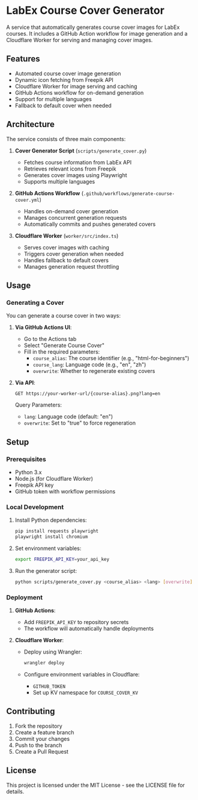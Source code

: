 # LabEx Course Cover Generator

A service that automatically generates course cover images for LabEx courses. It includes a GitHub Action workflow for image generation and a Cloudflare Worker for serving and managing cover images.

## Features

- Automated course cover image generation
- Dynamic icon fetching from Freepik API
- Cloudflare Worker for image serving and caching
- GitHub Actions workflow for on-demand generation
- Support for multiple languages
- Fallback to default cover when needed

## Architecture

The service consists of three main components:

1. **Cover Generator Script** (`scripts/generate_cover.py`)
   - Fetches course information from LabEx API
   - Retrieves relevant icons from Freepik
   - Generates cover images using Playwright
   - Supports multiple languages

2. **GitHub Actions Workflow** (`.github/workflows/generate-course-cover.yml`)
   - Handles on-demand cover generation
   - Manages concurrent generation requests
   - Automatically commits and pushes generated covers

3. **Cloudflare Worker** (`worker/src/index.ts`)
   - Serves cover images with caching
   - Triggers cover generation when needed
   - Handles fallback to default covers
   - Manages generation request throttling

## Usage

### Generating a Cover

You can generate a course cover in two ways:

1. **Via GitHub Actions UI**:
   - Go to the Actions tab
   - Select "Generate Course Cover"
   - Fill in the required parameters:
     - `course_alias`: The course identifier (e.g., "html-for-beginners")
     - `course_lang`: Language code (e.g., "en", "zh")
     - `overwrite`: Whether to regenerate existing covers

2. **Via API**:

   ```
   GET https://your-worker-url/{course-alias}.png?lang=en
   ```

   Query Parameters:
   - `lang`: Language code (default: "en")
   - `overwrite`: Set to "true" to force regeneration

## Setup

### Prerequisites

- Python 3.x
- Node.js (for Cloudflare Worker)
- Freepik API key
- GitHub token with workflow permissions

### Local Development

1. Install Python dependencies:

   ```bash
   pip install requests playwright
   playwright install chromium
   ```

2. Set environment variables:

   ```bash
   export FREEPIK_API_KEY=your_api_key
   ```

3. Run the generator script:

   ```bash
   python scripts/generate_cover.py <course_alias> <lang> [overwrite]
   ```

### Deployment

1. **GitHub Actions**:
   - Add `FREEPIK_API_KEY` to repository secrets
   - The workflow will automatically handle deployments

2. **Cloudflare Worker**:
   - Deploy using Wrangler:

     ```bash
     wrangler deploy
     ```

   - Configure environment variables in Cloudflare:
     - `GITHUB_TOKEN`
     - Set up KV namespace for `COURSE_COVER_KV`

## Contributing

1. Fork the repository
2. Create a feature branch
3. Commit your changes
4. Push to the branch
5. Create a Pull Request

## License

This project is licensed under the MIT License - see the LICENSE file for details.
